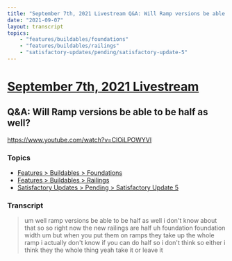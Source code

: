 ```yaml
---
title: "September 7th, 2021 Livestream Q&A: Will Ramp versions be able to be half as well?"
date: "2021-09-07"
layout: transcript
topics:
    - "features/buildables/foundations"
    - "features/buildables/railings"
    - "satisfactory-updates/pending/satisfactory-update-5"
---
```

# [September 7th, 2021 Livestream](../2021-09-07.md)
## Q&A: Will Ramp versions be able to be half as well?
https://www.youtube.com/watch?v=ClOiLPOWYVI

### Topics
* [Features > Buildables > Foundations](../topics/features/buildables/foundations.md)
* [Features > Buildables > Railings](../topics/features/buildables/railings.md)
* [Satisfactory Updates > Pending > Satisfactory Update 5](../topics/satisfactory-updates/pending/satisfactory-update-5.md)

### Transcript

> um well ramp versions be able to be half as well i don't know about that so so right now the new railings are half uh foundation foundation width um but when you put them on ramps they take up the whole ramp i actually don't know if you can do half so i don't think so either i think they the whole thing yeah take it or leave it
